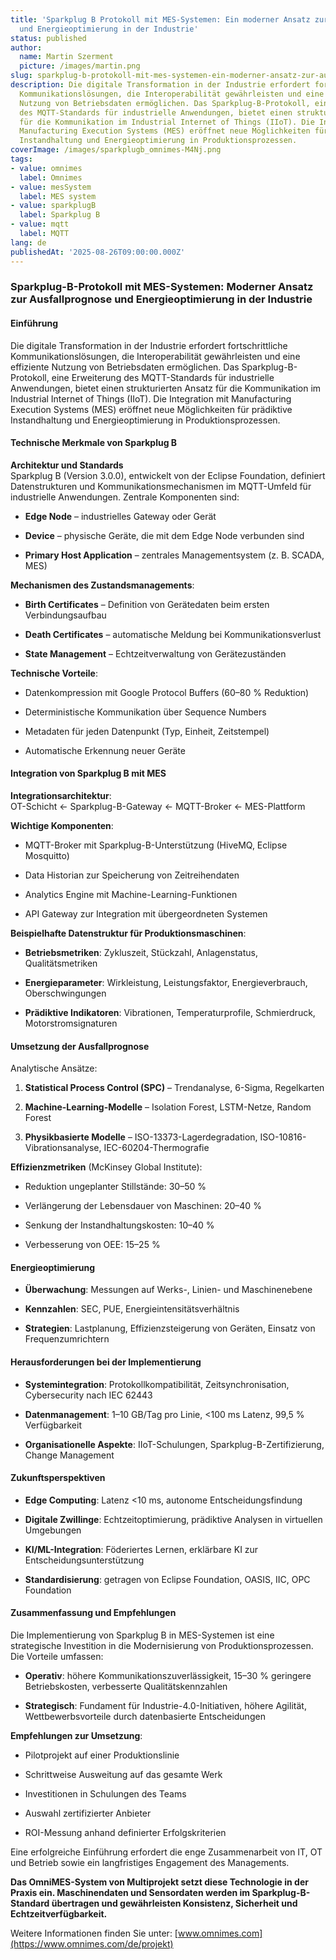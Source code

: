```yaml
---
title: 'Sparkplug B Protokoll mit MES-Systemen: Ein moderner Ansatz zur Ausfallvorhersage
  und Energieoptimierung in der Industrie'
status: published
author:
  name: Martin Szerment
  picture: /images/martin.png
slug: sparkplug-b-protokoll-mit-mes-systemen-ein-moderner-ansatz-zur-ausfallvorhersage-und-energieoptimierung-in-der-industrie
description: Die digitale Transformation in der Industrie erfordert fortschrittliche
  Kommunikationslösungen, die Interoperabilität gewährleisten und eine effiziente
  Nutzung von Betriebsdaten ermöglichen. Das Sparkplug-B-Protokoll, eine Erweiterung
  des MQTT-Standards für industrielle Anwendungen, bietet einen strukturierten Ansatz
  für die Kommunikation im Industrial Internet of Things (IIoT). Die Integration mit
  Manufacturing Execution Systems (MES) eröffnet neue Möglichkeiten für prädiktive
  Instandhaltung und Energieoptimierung in Produktionsprozessen.
coverImage: /images/sparkplugb_omnimes-M4Nj.png
tags:
- value: omnimes
  label: Omnimes
- value: mesSystem
  label: MES system
- value: sparkplugB
  label: Sparkplug B
- value: mqtt
  label: MQTT
lang: de
publishedAt: '2025-08-26T09:00:00.000Z'
---
```

### Sparkplug-B-Protokoll mit MES-Systemen: Moderner Ansatz zur Ausfallprognose und Energieoptimierung in der Industrie

#### Einführung

Die digitale Transformation in der Industrie erfordert fortschrittliche Kommunikationslösungen, die Interoperabilität gewährleisten und eine effiziente Nutzung von Betriebsdaten ermöglichen. Das Sparkplug-B-Protokoll, eine Erweiterung des MQTT-Standards für industrielle Anwendungen, bietet einen strukturierten Ansatz für die Kommunikation im Industrial Internet of Things (IIoT). Die Integration mit Manufacturing Execution Systems (MES) eröffnet neue Möglichkeiten für prädiktive Instandhaltung und Energieoptimierung in Produktionsprozessen.

#### Technische Merkmale von Sparkplug B

**Architektur und Standards**\
Sparkplug B (Version 3.0.0), entwickelt von der Eclipse Foundation, definiert Datenstrukturen und Kommunikationsmechanismen im MQTT-Umfeld für industrielle Anwendungen. Zentrale Komponenten sind:

- **Edge Node** – industrielles Gateway oder Gerät

- **Device** – physische Geräte, die mit dem Edge Node verbunden sind

- **Primary Host Application** – zentrales Managementsystem (z. B. SCADA, MES)

**Mechanismen des Zustandsmanagements**:

- **Birth Certificates** – Definition von Gerätedaten beim ersten Verbindungsaufbau

- **Death Certificates** – automatische Meldung bei Kommunikationsverlust

- **State Management** – Echtzeitverwaltung von Gerätezuständen

**Technische Vorteile**:

- Datenkompression mit Google Protocol Buffers (60–80 % Reduktion)

- Deterministische Kommunikation über Sequence Numbers

- Metadaten für jeden Datenpunkt (Typ, Einheit, Zeitstempel)

- Automatische Erkennung neuer Geräte

#### Integration von Sparkplug B mit MES

**Integrationsarchitektur**:\
OT-Schicht ← Sparkplug-B-Gateway ← MQTT-Broker ← MES-Plattform

**Wichtige Komponenten**:

- MQTT-Broker mit Sparkplug-B-Unterstützung (HiveMQ, Eclipse Mosquitto)

- Data Historian zur Speicherung von Zeitreihendaten

- Analytics Engine mit Machine-Learning-Funktionen

- API Gateway zur Integration mit übergeordneten Systemen

**Beispielhafte Datenstruktur für Produktionsmaschinen**:

- **Betriebsmetriken**: Zykluszeit, Stückzahl, Anlagenstatus, Qualitätsmetriken

- **Energieparameter**: Wirkleistung, Leistungsfaktor, Energieverbrauch, Oberschwingungen

- **Prädiktive Indikatoren**: Vibrationen, Temperaturprofile, Schmierdruck, Motorstromsignaturen

#### Umsetzung der Ausfallprognose

Analytische Ansätze:

1. **Statistical Process Control (SPC)** – Trendanalyse, 6-Sigma, Regelkarten

2. **Machine-Learning-Modelle** – Isolation Forest, LSTM-Netze, Random Forest

3. **Physikbasierte Modelle** – ISO-13373-Lagerdegradation, ISO-10816-Vibrationsanalyse, IEC-60204-Thermografie

**Effizienzmetriken** (McKinsey Global Institute):

- Reduktion ungeplanter Stillstände: 30–50 %

- Verlängerung der Lebensdauer von Maschinen: 20–40 %

- Senkung der Instandhaltungskosten: 10–40 %

- Verbesserung von OEE: 15–25 %

#### Energieoptimierung

- **Überwachung**: Messungen auf Werks-, Linien- und Maschinenebene

- **Kennzahlen**: SEC, PUE, Energieintensitätsverhältnis

- **Strategien**: Lastplanung, Effizienzsteigerung von Geräten, Einsatz von Frequenzumrichtern

#### Herausforderungen bei der Implementierung

- **Systemintegration**: Protokollkompatibilität, Zeitsynchronisation, Cybersecurity nach IEC 62443

- **Datenmanagement**: 1–10 GB/Tag pro Linie, &lt;100 ms Latenz, 99,5 % Verfügbarkeit

- **Organisationelle Aspekte**: IIoT-Schulungen, Sparkplug-B-Zertifizierung, Change Management

#### Zukunftsperspektiven

- **Edge Computing**: Latenz &lt;10 ms, autonome Entscheidungsfindung

- **Digitale Zwillinge**: Echtzeitoptimierung, prädiktive Analysen in virtuellen Umgebungen

- **KI/ML-Integration**: Föderiertes Lernen, erklärbare KI zur Entscheidungsunterstützung

- **Standardisierung**: getragen von Eclipse Foundation, OASIS, IIC, OPC Foundation

#### Zusammenfassung und Empfehlungen

Die Implementierung von Sparkplug B in MES-Systemen ist eine strategische Investition in die Modernisierung von Produktionsprozessen. Die Vorteile umfassen:

- **Operativ**: höhere Kommunikationszuverlässigkeit, 15–30 % geringere Betriebskosten, verbesserte Qualitätskennzahlen

- **Strategisch**: Fundament für Industrie-4.0-Initiativen, höhere Agilität, Wettbewerbsvorteile durch datenbasierte Entscheidungen

**Empfehlungen zur Umsetzung**:

- Pilotprojekt auf einer Produktionslinie

- Schrittweise Ausweitung auf das gesamte Werk

- Investitionen in Schulungen des Teams

- Auswahl zertifizierter Anbieter

- ROI-Messung anhand definierter Erfolgskriterien

Eine erfolgreiche Einführung erfordert die enge Zusammenarbeit von IT, OT und Betrieb sowie ein langfristiges Engagement des Managements.

**Das OmniMES-System von Multiprojekt setzt diese Technologie in der Praxis ein. Maschinendaten und Sensordaten werden im Sparkplug-B-Standard übertragen und gewährleisten Konsistenz, Sicherheit und Echtzeitverfügbarkeit.**

Weitere Informationen finden Sie unter: [www.omnimes.com](https://www.omnimes.com/de/projekt)